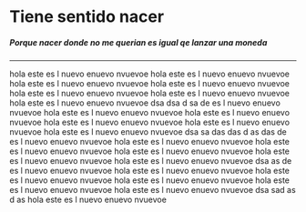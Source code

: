 # Tiene sentido nacer

##### Porque nacer donde no me querian es igual qe lanzar una moneda

---

hola este es l nuevo enuevo nvuevoe
hola este es l nuevo enuevo nvuevoe
hola este es l nuevo enuevo nvuevoe
hola este es l nuevo enuevo nvuevoe
hola este es l nuevo enuevo nvuevoe
hola este es l nuevo enuevo nvuevoe
hola este es l nuevo enuevo nvuevoe
dsa
dsa
d
sa
de es l nuevo enuevo nvuevoe
hola este es l nuevo enuevo nvuevoe
hola este es l nuevo enuevo nvuevoe
hola este es l nuevo enuevo nvuevoe
hola este es l nuevo enuevo nvuevoe
hola este es l nuevo enuevo nvuevoe
dsa
sa
das
das
d
as
das
de es l nuevo enuevo nvuevoe
hola este es l nuevo enuevo nvuevoe
hola este es l nuevo enuevo nvuevoe
hola este es l nuevo enuevo nvuevoe
hola este es l nuevo enuevo nvuevoe
hola este es l nuevo enuevo nvuevoe
dsa
as
de es l nuevo enuevo nvuevoe
hola este es l nuevo enuevo nvuevoe
hola este es l nuevo enuevo nvuevoe
hola este es l nuevo enuevo nvuevoe
hola este es l nuevo enuevo nvuevoe
hola este es l nuevo enuevo nvuevoe
dsa
sad
as
d
as
hola este es l nuevo enuevo nvuevoe
